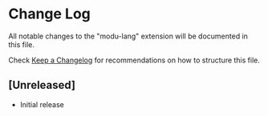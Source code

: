 # Change Log

All notable changes to the "modu-lang" extension will be documented in this file.

Check [Keep a Changelog](http://keepachangelog.com/) for recommendations on how to structure this file.

## [Unreleased]

- Initial release